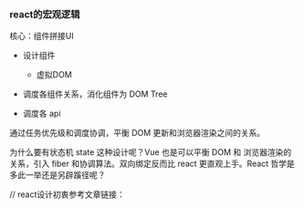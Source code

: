 ### react的宏观逻辑
核心：组件拼接UI 
- 设计组件
    - 虚拟DOM
- 调度各组件关系，消化组件为 DOM Tree

- 调度各 api

通过任务优先级和调度协调，平衡 DOM 更新和浏览器渲染之间的关系。  

为什么要有状态机 state 这种设计呢？Vue 也是可以平衡 DOM 和 浏览器渲染的关系，引入 fiber 和协调算法。双向绑定反而比 react 更直观上手。React 哲学是多此一举还是另辟蹊径呢？

// react设计初衷参考文章链接：
